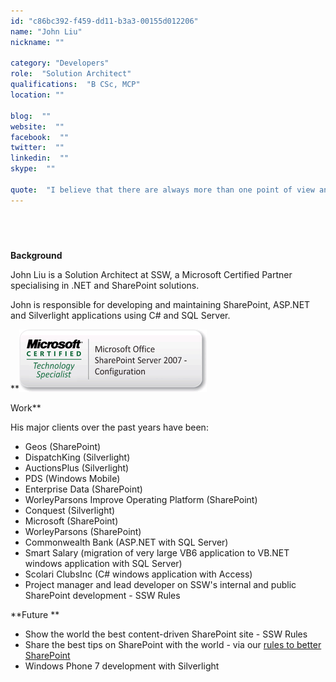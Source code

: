 ```yaml
---
id: "c86bc392-f459-dd11-b3a3-00155d012206"
name: "John Liu"
nickname: ""

category: "Developers"
role:  "Solution Architect"
qualifications:  "B CSc, MCP"
location: ""

blog:  ""
website:  ""
facebook:  ""
twitter:  ""
linkedin:  ""
skype:  ""

quote:  "I believe that there are always more than one point of view and I listen and learn everyday."
---
```


##  

**Background** 

John Liu is a Solution Architect at SSW, a Microsoft Certified Partner specialising in .NET and SharePoint solutions. 

John is responsible for developing and maintaining SharePoint, ASP.NET and Silverlight applications using C# and SQL Server. 

**![](./Images/Bio/MCTS-MOSS2007-Config.gif) 
  

 Work**

His major clients over the past years have been:

*   Geos (SharePoint) 
*   DispatchKing (Silverlight) 
*   AuctionsPlus (Silverlight) 
*   PDS (Windows Mobile) 
*   Enterprise Data (SharePoint) 
*   WorleyParsons Improve Operating Platform (SharePoint) 
*   Conquest (Silverlight) 
*   Microsoft (SharePoint) 
*   WorleyParsons (SharePoint) 
*   Commonwealth Bank (ASP.NET with SQL Server) 
*   Smart Salary (migration of very large VB6 application to VB.NET windows application with SQL Server) 
*   Scolari ClubsInc (C# windows application with Access) 
*   Project manager and lead developer on SSW's internal and public SharePoint development - SSW Rules 

**Future **

*   Show the world the best content-driven SharePoint site - SSW Rules 
*   Share the best tips on SharePoint with the world - via our [rules to better SharePoint](/Standards/SoftwareDevelopment/RulesToBetterSharePoint/Pages/Default.aspx "Rules to Better SharePoint") 
*   Windows Phone 7 development with Silverlight 
